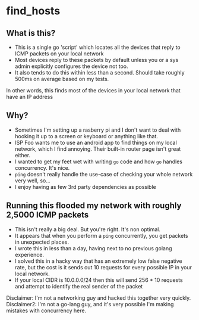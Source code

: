 # find_hosts

## What is this?

* This is a single go 'script' which locates all the devices that reply to ICMP packets on your local network
* Most devices reply to these packets by default unless you or a sys admin explicitly configures the device not too.
* It also tends to do this within less than a second. Should take roughly 500ms on average based on my tests.

In other words, this finds most of the devices in your local network that have an IP address

## Why?

* Sometimes I'm setting up a rasberry pi and I don't want to deal with hooking it up to a screen or keyboard or anything like that.
* ISP Foo wants me to use an android app to find things on my local network, which I find annoying. Their built-in router page isn't great either.
* I wanted to get my feet wet with writing `go` code and how `go` handles concurrency. It's nice.
* `ping` doesn't really handle the use-case of checking your whole network very well, so...
* I enjoy having as few 3rd party dependencies as possible

## Running this flooded my network with roughly 2,5000 ICMP packets

* This isn't really a big deal. But you're right. It's non optimal.
* It appears that when you perform a `ping` concurrently, you get packets in unexpected places.
* I wrote this in less than a day, having next to no previous golang experience.
* I solved this in a hacky way that has an extremely low false negative rate, but the cost is it sends out 10 requests for every possible IP in your local network.
* If your local CIDR is 10.0.0.0/24 then this will send 256 * 10 requests and attempt to identify the real sender of the packet

Disclaimer: I'm not a networking guy and hacked this together very quickly.
Disclaimer2: I'm not a go-lang guy, and it's very possible I'm making mistakes with concurrency here.
